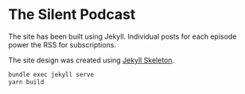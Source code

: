 # The Silent Podcast

The site has been built using Jekyll. Individual posts for each episode power the RSS for subscriptions.

The site design was created using [Jekyll Skeleton](https://github.com/timklapdor/jekyll-skeleton).

```bash
bundle exec jekyll serve
yarn build
```
